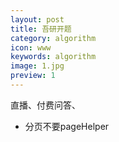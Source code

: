 ```yaml
---
layout: post
title: 吾研开题
category: algorithm
icon: www
keywords: algorithm
image: 1.jpg
preview: 1
---
```


直播、付费问答、

- 分页不要pageHelper